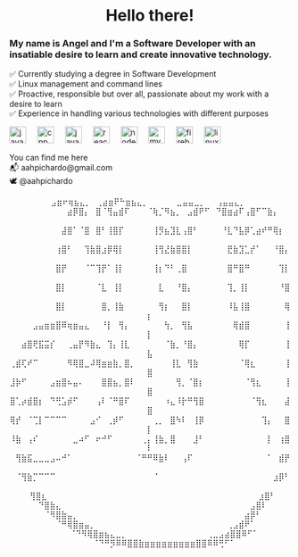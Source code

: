 <h1 align="center">Hello there!</h1>



<h3 align="left">My name is Angel and I'm a Software Developer with an insatiable desire to learn and create innovative technology.</h3>



<p align="left">✅ Currently studying a degree in Software Development<br>✅ Linux management and command lines<br>✅ Proactive, responsible but over all, passionate about my work with a desire to learn<br>✅ Experience in handling various technologies with different purposes</p>



<div align="left">
  <img src="https://cdn.jsdelivr.net/gh/devicons/devicon/icons/java/java-original.svg" height="30" alt="java logo"  />
  <img width="12" />
  <img src="https://cdn.jsdelivr.net/gh/devicons/devicon/icons/cplusplus/cplusplus-original.svg" height="30" alt="cpp logo"  />
  <img width="12" />
  <img src="https://cdn.jsdelivr.net/gh/devicons/devicon/icons/javascript/javascript-original.svg" height="30" alt="javascript logo"  />
  <img width="12" />
  <img src="https://cdn.jsdelivr.net/gh/devicons/devicon/icons/react/react-original.svg" height="30" alt="react logo"  />
  <img width="12" />
  <img src="https://cdn.jsdelivr.net/gh/devicons/devicon/icons/nodejs/nodejs-original-wordmark.svg" height="30" alt="nodejs logo"  />
  <img width="12" />
  <img src="https://cdn.jsdelivr.net/gh/devicons/devicon/icons/mysql/mysql-original.svg" height="30" alt="mysql logo"  />
  <img width="12" />
  <img src="https://cdn.jsdelivr.net/gh/devicons/devicon/icons/firebase/firebase-plain.svg" height="30" alt="firebase logo"  />
  <img width="12" />
  <img src="https://cdn.jsdelivr.net/gh/devicons/devicon/icons/linux/linux-original.svg" height="30" alt="linux logo"  />
</div>



<p align="left">You can find me here<br>📬 aahpichardo@gmail.com<br>🕊 @aahpichardo</p>

<div align="center">
<p>
        ⠀⠀⠀⠀      ⣠⣶⠖⢶⣦⣄⡀⠀⢀⣴⣶⠟⠓⣶⣦⣄⡀⠀⠀⠀⠀⠀⣀⣤⣤⣀⡀⠀⠀⢠⣤⣤⣄⡀⠀⠀⠀⠀⠀
  ⠀⠀⠀⠀⠀⠀⠀⠀⠀⠀⣴⡿⣿⡄⠀⣿⠈⢻⣤⣾⠏⠀⠀⠀⠈⢷⡈⠻⣦⡀⠀⣠⣾⠟⠋⠀⠙⣿⣶⣴⠏⢠⣿⠋⠉⣷⡄⠀⠀⠀
  ⠀⠀⠀⠀⠀⠀⠀⠀⠀⣼⣿⠁⠈⣿⠀⣿⠃⢸⣿⡏⠀⠀⠀⠀⠀⢸⡻⣦⣹⣇⢠⣿⠃⠀⠀⠀⠀⠘⣇⠙⣧⡿⢁⣴⠞⠛⢿⡆⠀⠀
  ⠀⠀⠀⠀⠀⠀⠀⠀⢰⣿⠃⠀⠀⢹⣷⣿⣰⡿⢿⡇⠀⠀⠀⠀⠀⢸⢻⣜⣷⣿⣿⡇⠀⠀⠀⠀⠀⠀⣟⣷⣹⣁⡞⠁⠀⠀⠘⣿⡄⠀
  ⠀⠀⠀⠀⠀⠀⠀⠀⣿⡟⠀⠀⠀⠈⠉⢹⡟⠁⢸⡇⠀⠀⠀⠀⠀⢸⡆⠙⠃⢀⣿⠀⠀⠀⠀⠀⠀⠀⣿⠛⣿⠛⠀⠀⠀⠀⠀⢹⡇⠀
  ⠀⠀⠀⠀⠀⠀⠀⠀⣿⡇⠀⠀⠀⠀⠀⠈⣇⠀⢸⡇⠀⠀⠀⠀⠀⠀⣇⠀⠀⠘⣿⡄⠀⠀⠀⠀⠀⠀⢹⡀⢸⡇⠀⠀⠀⠀⠀⠘⣿⠀
  ⠀⠀⠀⠀⠀⠀⠀⠀⣿⡇⠀⠀⠀⠀⠀⠀⣿⡀⢸⣷⠀⠀⠀⠀⠀⠀⢻⡆⠀⠀⣿⡇⠀⠀⠀⠀⠀⠀⠸⣧⢸⣿⠀⠀⠀⠀⠀⠀⢿⡆
  ⠀⠀⠀⠀⣠⣤⣶⣶⣿⠿⢶⣶⣤⣄⠀⠀⠘⡇⠀⢻⡄⠀⠀⠀⠀⠀⠀⢳⡀⠀⢻⣧⠀⠀⠀⠀⠀⠀⠀⢿⣾⣿⠀⠀⠀⠀⠀⠀⢸⡇
  ⠀⠀⣴⣿⢟⣯⣭⡎⠀⠀⢀⣤⡟⠻⣷⣄⠀⢹⡄⢸⣇⠀⠀⠀⠀⠀⠀⠈⣷⡀⠘⣿⡄⠀⠀⠀⠀⠀⠀⠀⢿⡏⠀⠀⠀⠀⠀⠀⢸⣧
  ⢀⣾⢏⠞⠉⠀⠀⠀⠀⠀⠻⢿⣿⣀⠼⢿⣶⣶⣷⡀⣿⡀⠀⠀⠀⠀⠀⠀⢸⣇⠀⢻⣷⠀⠀⠀⠀⠀⠀⠀⠈⢿⣆⠀⠀⠀⠀⠀⢸⣿
  ⣸⡷⠋⠀⠀⠀⠀⣠⣶⣿⠦⣤⠄⠀⠀⠀⣿⣿⣦⡀⣿⠇⠀⠀⠀⠀⠀⠀⠀⢻⡀⠈⣿⡆⠀⠀⠀⠀⠀⠀⠀⠈⢻⣆⠀⠀⠀⠀⢸⣿
  ⣿⢁⡴⣾⣿⡆⠀⠙⢛⣡⡾⠋⠀⠀⠀⢠⠇⠈⠛⣿⠏⠀⠀⠀⠀⠀⠀⠰⣄⠸⡗⠛⢻⣿⠀⠀⠀⠀⠀⠀⠀⠀⠈⢻⣆⠀⠀⠀⣼⣿
  ⢿⡞⠀⠈⢉⡇⠉⠉⠉⠉⠀⠀⠀⠀⣠⠊⠀⢀⡾⠋⠀⠀⠀⠀⠀⢀⡀⠀⣿⠳⠇⠀⢸⡿⠀⠀⠀⠀⠀⠀⠀⠀⠀⠀⢹⡄⠀⠀⣿⡇
  ⠸⣷⠀⢠⠎⠀⠀⠀⠀⠀⠀⣀⠴⠋⠀⠖⠚⠋⠀⠀⠀⠀⠀⢀⡄⢸⣷⡀⣿⠀⠀⠀⣸⠃⠀⠀⠀⠀⠀⠀⠀⠀⠀⠀⠀⡇⠀⢰⣿⠇
  ⠀⢻⣷⣯⣀⣀⣀⣠⠤⠚⠁⠀⠀⠀⠀⠀⠀⠀⠀⠀⠀⠀⠈⠛⠛⠿⣷⠇⠀⠀⢠⠏⠀⠀⠀⠀⠀⠀⠀⠀⠀⠀⠀⠀⠀⠁⠀⣾⡟⠀
  ⠀⠈⢻⣷⡉⠉⠉⠉⠀⠀⠀⠀⠀⠀⠀⠀⠀⠀⠀⠀⠀⠀⠀⠀⠀⠈⠀⠀⠀⠀⠀⠀⠀⠀⠀⠀⠀⠀⠀⠀⠀⠀⠀⠀⠀⠀⣰⡿⠃⠀
  ⠀⠀⠀⢻⣿⣆⠀⠀⠀⠀⠀⠀⠀⠀⠀⠀⠀⠀⠀⠀⠀⠀⠀⠀⠀⠀⠀⠀⠀⠀⠀⠀⠀⠀⠀⠀⠀⠀⠀⠀⠀⠀⠀⣰⣿⠃⠀⠀
  ⠀⠀⠀⠀⠙⣿⣷⣄⠀⠀⠀⠀⠀⠀⠀⠀⠀⠀⠀⠀⠀⠀⠀⠀⠀⠀⠀⠀⠀⠀⠀⠀⠀⠀⠀⠀⠀⠀⠀⠀⠀⣠⣿⠇⠀⠀⠀
  ⠀⠀⠀⠀⠀⠈⠻⣿⣷⣤⡀⠀⠀⠀⠀⠀⠀⠀⠀⠀⠀⠀⠀⠀⠀⠀⠀⠀⠀⠀⠀⠀⠀⠀⠀⠀⠀⠀⠀⠀⣴⡿⠃⠀⠀⠀⠀
  ⠀⠀⠀⠀⠀⠀⠀⠈⠛⢿⣿⣶⣤⡀⠀⠀⠀⠀⠀⠀⠀⠀⠀⠀⠀⠀⠀⠀⠀⠀⠀⠀⠀⠀⠀⠀⠀⢀⣠⣾⠟⠁⠀⠀⠀⠀⠀
  ⠀⠀⠀⠀⠀⠀⠀⠀⠀⠀⠈⠙⠻⢿⣿⣶⣦⣄⣀⡀⠀⠀⠀⠀⠀⠀⠀⠀⠀⠀⠀⠀⠀⠀⢀⣀⣠⣴⣿⣿⠿⠋⠁⠀⠀⠀⠀⠀
  ⠀⠀⠀⠀⠀⠀⠀⠀⠀⠀⠀⠀⠀⠀⠈⠙⠛⡻⠿⠿⣿⣿⣷⣶⣶⣶⣶⣶⣶⣶⣶⣶⣿⣿⠿⠿⢛⠋⠁⠀⠀⠀⠀⠀⠀⠀⠀⠀
</p>
</div>










